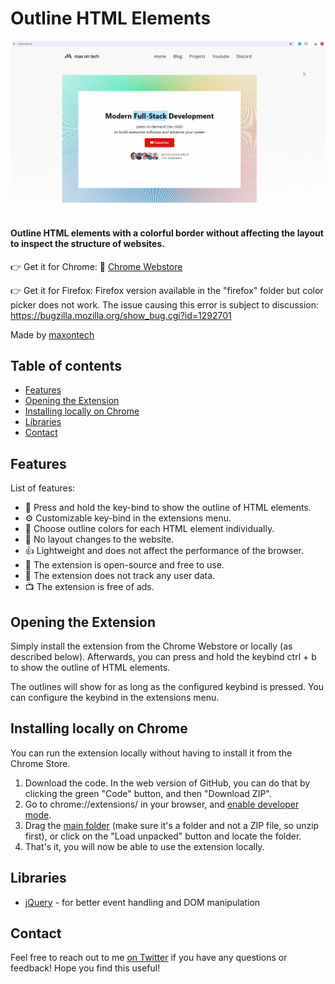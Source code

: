 <!-- omit in toc -->
# Outline HTML Elements

![Preview](preview.gif)
<br>
<br>

#### Outline HTML elements with a colorful border without affecting the layout to inspect the structure of websites.

👉 Get it for Chrome: 🔗 [Chrome Webstore](https://chrome.google.com/webstore/detail/ihlgleabnhekkankfpfoafkobncbfcfo) <br/>

👉 Get it for Firefox: Firefox version available in the "firefox" folder but color picker does not work.
The issue causing this error is subject to discussion: https://bugzilla.mozilla.org/show_bug.cgi?id=1292701

Made by [maxontech](https://twitter.com/max_on_tech)

<!-- omit in toc -->
## Table of contents

- [Features](#features)
- [Opening the Extension](#opening-the-extension)
- [Installing locally on Chrome](#installing-locally-on-chrome)
- [Libraries](#libraries)
- [Contact](#contact)

## Features

List of features:
- 📐 Press and hold the key-bind to show the outline of HTML elements.
- ⚙️ Customizable key-bind in the extensions menu.
- 🎨 Choose outline colors for each HTML element individually.
- 🔄 No layout changes to the website.
- 👍 Lightweight and does not affect the performance of the browser.
- 📖 The extension is open-source and free to use.
- 🚫 The extension does not track any user data.
- 📺 The extension is free of ads.

## Opening the Extension

Simply install the extension from the Chrome Webstore or locally (as described below).
Afterwards, you can press and hold the keybind ctrl + b to show the outline of HTML elements.

The outlines will show for as long as the configured keybind is pressed. You can configure 
the keybind in the extensions menu.

## Installing locally on Chrome
You can run the extension locally without having to install it from the Chrome Store.

1. Download the code. In the web version of GitHub, you can do that by clicking the green "Code" button, and then "Download ZIP".
2. Go to chrome://extensions/ in your browser, and [enable developer mode](https://developer.chrome.com/docs/extensions/mv2/faq/#:~:text=You%20can%20start%20by%20turning,a%20packaged%20extension%2C%20and%20more.).
3. Drag the [main folder](https://github.com/maxontech/twitter-font-editor/tree/master/main) (make sure it's a folder and not a ZIP file, so unzip first), or click on the "Load unpacked" button and locate the folder.
4. That's it, you will now be able to use the extension locally.

## Libraries

- [jQuery](https://jquery.com/) - for better event handling and DOM manipulation

## Contact

Feel free to reach out to me [on Twitter](https://twitter.com/max_on_tech) if you have any questions or feedback! Hope you find this useful!
